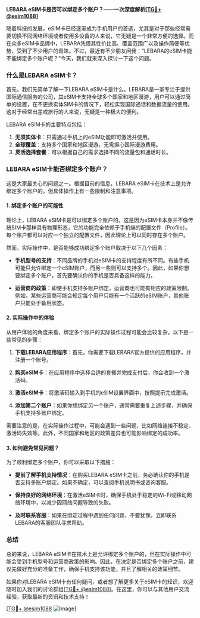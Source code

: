 **LEBARA eSIM卡是否可以绑定多个账户？——一次深度解析[[TG💪+ @esim1088](https://t.me/s/esim1088)]**

随着科技的发展，eSIM卡已经逐渐成为手机用户的首选，尤其是对于那些经常需要切换不同网络环境或者使用多设备的人来说，它无疑是一个非常方便的选择。而在众多eSIM卡品牌中，LEBARA凭借其性价比高、覆盖范围广以及操作简便等优势，受到了不少用户的青睐。不过，最近有不少朋友问我：“LEBARA的eSIM卡能不能绑定多个账户呢？”今天，我们就来深入探讨一下这个问题。

### 什么是LEBARA eSIM卡？

首先，我们先简单了解一下LEBARA eSIM卡是什么。LEBARA是一家专注于提供国际通信服务的公司，其eSIM卡支持全球多个国家和地区漫游，用户可以通过简单的设置，在不更换实体SIM卡的情况下，轻松实现国际通话和数据流量的使用。这对于经常出差或旅行的人来说，无疑是一种极大的便利。

LEBARA eSIM卡的主要特点包括：

1. **无须实体卡**：只需通过手机上的eSIM功能即可激活并使用。
2. **全球覆盖**：支持多个国家和地区漫游，无需担心国际漫游费用。
3. **灵活选择套餐**：可以根据自己的需求选择不同的流量包和通话时长。

### LEBARA eSIM卡能否绑定多个账户？

这是大家最关心的问题之一。根据目前的信息，LEBARA eSIM卡在技术上是允许绑定多个账户的，但具体操作上有一些限制和注意事项。

#### 1. 绑定多个账户的可能性

理论上，LEBARA eSIM卡是可以绑定多个账户的。这是因为eSIM卡本身并不像传统SIM卡那样具有物理形态，它的功能完全依赖于手机端的配置文件（Profile）。每个账户都可以对应一个独立的配置文件，因此理论上可以同时存在多个账户。

然而，实际操作中，是否能够成功绑定多个账户取决于以下几个因素：

- **手机型号的支持**：不同品牌的手机对eSIM卡的支持程度有所不同。有些手机可能只允许绑定一个eSIM账户，而另一些则可以支持多个。因此，如果你想要绑定多个账户，首先要确认你的手机是否具备这样的能力。
  
- **运营商的政策**：即使手机支持多账户绑定，运营商也可能有相应的政策限制。例如，某些运营商可能会规定每个用户只能有一个活跃的eSIM账户，其他账户只能处于备用状态。

#### 2. 实际操作中的体验

从用户体验的角度来看，绑定多个账户的实际操作过程可能会比较复杂。以下是一些常见的步骤：

1. **下载LEBARA应用程序**：首先，你需要下载LEBARA官方提供的应用程序，并注册一个账号。
   
2. **购买eSIM卡**：在应用程序中选择合适的套餐并完成支付后，你会收到一个激活码。

3. **激活eSIM卡**：将激活码输入到手机的eSIM设置界面中，按照提示完成激活。

4. **添加第二个账户**：如果你想绑定另一个账户，通常需要重复上述步骤，并确保手机支持多账户绑定。

需要注意的是，在实际操作过程中，可能会遇到一些问题，比如网络连接不稳定、激活码失效等。此外，不同国家和地区的政策差异也可能影响绑定的成功率。

#### 3. 如何避免常见问题？

为了顺利绑定多个账户，你可以采取以下措施：

- **提前了解手机支持情况**：在购买LEBARA eSIM卡之前，务必确认你的手机是否支持多账户绑定。如果不确定，可以查阅手机说明书或咨询客服。
  
- **保持良好的网络环境**：在激活eSIM卡时，确保手机处于稳定的Wi-Fi或移动网络环境中，以减少因网络问题导致的失败。

- **及时联系客服**：如果在绑定过程中遇到任何问题，不要犹豫，立即联系LEBARA的客服团队寻求帮助。

### 总结

总的来说，LEBARA eSIM卡在技术上是允许绑定多个账户的，但在实际操作中可能会受到手机型号和运营商政策的影响。因此，在决定是否绑定多个账户之前，建议先做好充分的准备工作，确保手机支持该功能，并且了解相关的政策细节。

如果你对LEBARA eSIM卡有任何疑问，或者想了解更多关于eSIM卡的知识，欢迎随时加入我们的讨论群组[[TG💪+ @esim1088](https://t.me/s/esim1088)]。在这里，你可以与其他用户交流经验，获取最新的资讯和技术支持！

[[TG💪+ @esim1088](https://t.me/s/esim1088) ![Image](https://i.postimg.cc/4NQfJmqS/Snipaste-2025-05-13-00-14-12.png)]